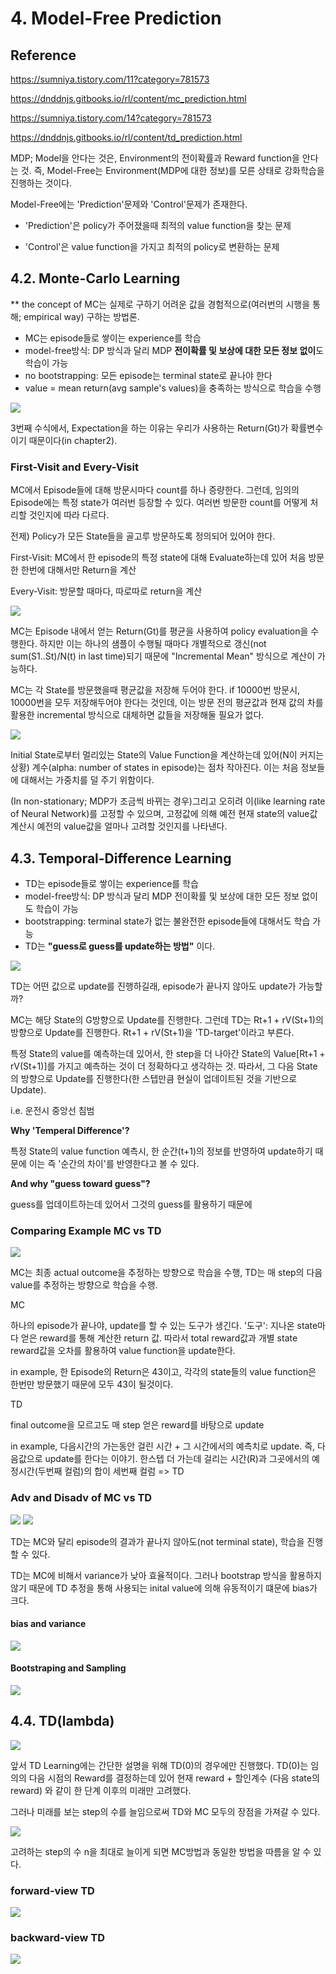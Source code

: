 # 4. Model-Free Prediction

## Reference


<a href="https://sumniya.tistory.com/11?category=781573">https://sumniya.tistory.com/11?category=781573</a>

<a href="https://dnddnjs.gitbooks.io/rl/content/mc_prediction.html">https://dnddnjs.gitbooks.io/rl/content/mc_prediction.html</a>


<a href="https://sumniya.tistory.com/14?category=781573">https://sumniya.tistory.com/14?category=781573</a>

<a href="https://dnddnjs.gitbooks.io/rl/content/td_prediction.html">https://dnddnjs.gitbooks.io/rl/content/td_prediction.html</a>

MDP; Model을 안다는 것은, Environment의 전이확률과 Reward function을 안다는 것. 즉, Model-Free는 Environment(MDP에 대한 정보)를 모른 상태로 강화학습을 진행하는 것이다. 

Model-Free에는 'Prediction'문제와 'Control'문제가 존재한다.

* 'Prediction'은 policy가 주어졌을때 최적의 value function을 찾는 문제

* 'Control'은 value function을 가지고 최적의 policy로 변환하는 문제

## 4.2. Monte-Carlo Learning

** the concept of MC는 실제로 구하기 어려운 값을 경험적으로(여러번의 시행을 통해; empirical way) 구하는 방법론.

* MC는 episode들로 쌓이는 experience를 학습
* model-free방식: DP 방식과 달리 MDP **전이확률 및 보상에 대한 모든 정보 없이**도 학습이 가능
* no bootstrapping: 모든 episode는 terminal state로 끝나야 한다
* value = mean return(avg sample's values)을 충족하는 방식으로 학습을 수행

<img src="imgs/ch4_1.jpg"/>

3번째 수식에서, Expectation을 하는 이유는 우리가 사용하는 Return(Gt)가 확률변수이기 때문이다(in chapter2). 

### First-Visit and Every-Visit

MC에서 Episode들에 대해 방문시마다 count를 하나 증량한다. 그런데, 임의의 Episode에는 특정 state가 여러번 등장할 수 있다. 여러번 방문한 count를 어떻게 처리할 것인지에 따라 다르다. 

전제) Policy가 모든 State들을 골고루 방문하도록 정의되어 있어야 한다. 

First-Visit: MC에서 한 episode의 특정 state에 대해 Evaluate하는데 있어 처음 방문한 한번에 대해서만 Return을 계산

Every-Visit: 방문할 때마다, 따로따로 return을 계산

<img src="imgs/ch4_2.jpg"/>

MC는 Episode 내에서 얻는 Return(Gt)를 평균을 사용하여 policy evaluation을 수행한다. 하지만 이는 하나의 샘플이 수행될 때마다 개별적으로 갱신(not sum(S1..St)/N(t) in last time)되기 때문에 "Incremental Mean" 방식으로 계산이 가능하다.

MC는 각 State를 방문했을때 평균값을 저장해 두어야 한다. if 10000번 방문시, 10000번을 모두 저장해두어야 한다는 것인데, 이는 방문 전의 평균값과 현재 값의 차를 활용한 incremental 방식으로 대체하면 값들을 저장해둘 필요가 없다.

<img src="imgs/ch4_3.jpg"/>

Initial State로부터 멀리있는 State의 Value Function을 계산하는데 있어(N이 커지는 상황) 계수(alpha: number of states in episode)는 점차 작아진다. 이는 처음 정보들에 대해서는 가중치를 덜 주기 위함이다. 

(In non-stationary; MDP가 조금씩 바뀌는 경우)그리고 오히려 이(like learning rate of Neural Network)를 고정할 수 있으며, 고정값에 의해 예전 현재 state의 value값 계산시 예전의 value값을 얼마나 고려할 것인지를 나타낸다.  

## 4.3. Temporal-Difference Learning

* TD는 episode들로 쌓이는 experience를 학습
* model-free방식: DP 방식과 달리 MDP 전이확률 및 보상에 대한 모든 정보 없이도 학습이 가능
* bootstrapping: terminal state가 없는 불완전한 episode들에 대해서도 학습 가능
* TD는 **"guess로 guess를 update하는 방법"** 이다.

<img src="imgs/ch4_4.jpg"/>

TD는 어떤 값으로 update를 진행하길래, episode가 끝나지 않아도 update가 가능할까?

MC는 해당 State의 G방향으로 Update를 진행한다. 그런데 TD는 Rt+1 + rV(St+1)의 방향으로 Update를 진행한다. Rt+1 + rV(St+1)을 'TD-target'이라고 부른다. 

특정 State의 value를 예측하는데 있어서, 한 step을 더 나아간 State의 Value[Rt+1 + rV(St+1)]를 가지고 예측하는 것이 더 정확하다고 생각하는 것. 따라서, 그 다음 State의 방향으로 Update를 진행한다(한 스텝만큼 현실이 업데이트된 것을 기반으로 Update).

i.e. 운전시 중앙선 침범

**Why 'Temperal Difference'?**

특정 State의 value function 예측시, 한 순간(t+1)의 정보를 반영하여 update하기 때문에 이는 즉 '순간의 차이'를 반영한다고 볼 수 있다. 

**And why "guess toward guess"?**

guess를 업데이트하는데 있어서 그것의 guess를 활용하기 때문에

### Comparing Example MC vs TD

<img src="imgs/ch4_5.jpg"/>

MC는 최종 actual outcome을 추정하는 방향으로 학습을 수행, TD는 매 step의 다음 value를 추정하는 방향으로 학습을 수행.

MC

하나의 episode가 끝나야, update를 할 수 있는 도구가 생긴다. '도구': 지나온 state마다 얻은 reward를 통해 계산한 return 값. 따라서 total reward값과 개별 state reward값을 오차를 활용하여 value function을 update한다.

in example, 한 Episode의 Return은 43이고, 각각의 state들의 value function은 한번만 방문했기 때문에 모두 43이 될것이다.

TD

final outcome을 모르고도 매 step 얻은 reward를 바탕으로 update

in example, 다음시간의 가는동안 걸린 시간 + 그 시간에서의 예측치로 update. 즉, 다음값으로 update를 한다는 이야기.
한스텝 더 가는데 걸리는 시간(R)과 그곳에서의 예정시간(두번째 컬럼)의 합이 세번째 컬럼 => TD

### Adv and Disadv of MC vs TD

<img src="imgs/ch4_6.jpg"/>
<img src="imgs/ch4_7.jpg"/>

TD는 MC와 달리 episode의 결과가 끝나지 않아도(not terminal state), 학습을 진행할 수 있다. 

TD는 MC에 비해서 variance가 낮아 효율적이다. 그러나 bootstrap 방식을 활용하지 않기 때문에 TD 추정을 통해 사용되는 inital value에 의해 유동적이기 떄문에 bias가 크다.

#### bias and variance

<img src="imgs/ch4_8.jpg"/>

#### Bootstraping and Sampling

<img src="imgs/ch4_9.jpg"/>

## 4.4. TD(lambda)

<img src="imgs/ch4_10.jpg"/>

앞서 TD Learning에는 간단한 설명을 위해 TD(0)의 경우에만 진행했다. TD(0)는 임의의 다음 시점의 Reward를 결정하는데 있어 현재 reward + 할인계수 (다음 state의 reward) 와 같이 한 단계 이후의 미래만 고려했다.

그러나 미래를 보는 step의 수를 늘임으로써 TD와 MC 모두의 장점을 가져갈 수 있다. 

<img src="imgs/ch4_11.jpg"/>

고려하는 step의 수 n을 최대로 늘이게 되면 MC방법과 동일한 방법을 따름을 알 수 있다.

### forward-view TD

<img src="imgs/ch4_12.jpg"/>

### backward-view TD

<img src="imgs/ch4_13.jpg"/>